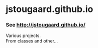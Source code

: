 jstougaard.github.io
====================

### See http://jstougaard.github.io/

Various projects.  
From classes and other...
